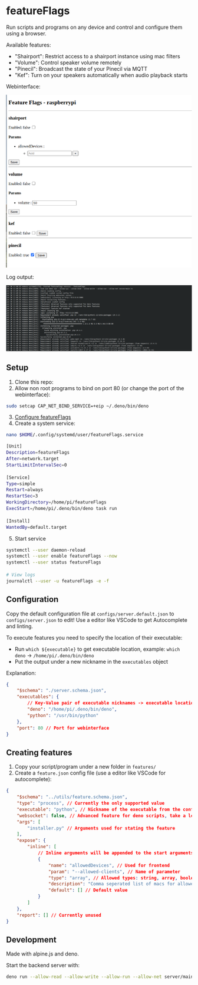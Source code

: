 # featureFlags

Run scripts and programs on any device and control and configure them using a browser.

Available features:

- "Shairport": Restrict access to a shairport instance using mac filters
- "Volume": Control speaker volume remotely
- "Pinecil": Broadcast the state of your Pinecil via MQTT
- "Kef": Turn on your speakers automatically when audio playback starts

Webinterface:

![Screenshot of webinterface](docs/screenshot.png)

Log output:

![Log output](docs/output.png)

## Setup

1. Clone this repo:
2. Allow non root programs to bind on port 80 (or change the port of the webinterface):

```bash
sudo setcap CAP_NET_BIND_SERVICE=+eip ~/.deno/bin/deno
```

3. [Configure featureFlags](#configuration)
4. Create a system service:

```bash
nano $HOME/.config/systemd/user/featureFlags.service
```

```bash
[Unit]  
Description=featureFlags
After=network.target  
StartLimitIntervalSec=0  
  
[Service]  
Type=simple  
Restart=always  
RestartSec=3  
WorkingDirectory=/home/pi/featureFlags
ExecStart=/home/pi/.deno/bin/deno task run 
  
[Install]  
WantedBy=default.target
```

5. Start service

```bash
systemctl --user daemon-reload
systemctl --user enable featureFlags --now
systemctl --user status featureFlags

# View logs
journalctl --user -u featureFlags -e -f
```

## Configuration

Copy the default configuration file at `configs/server.default.json` to `configs/server.json` to edit!
Use a editor like VSCode to get Autocomplete and linting.

To execute features you need to specify the location of their executable:

- Run `which ${executable}` to get executable location, example: `which deno` -> `/home/pi/.deno/bin/deno`
- Put the output under a new nickname in the `executables` object

Explanation:

```json
{
    "$schema": "./server.schema.json",
    "executables": {
        // Key-Value pair of executable nicknames -> executable locations
        "deno": "/home/pi/.deno/bin/deno",
        "python": "/usr/bin/python"
    },
    "port": 80 // Port for webinterface
}
```

## Creating features

1. Copy your script/program under a new folder in `features/`
2. Create a `feature.json` config file (use a editor like VSCode for autocomplete):

```json
{
    "$schema": "../utils/feature.schema.json",
    "type": "process", // Currently the only supported value
    "executable": "python", // Nickname of the executable from the configuration 
    "websocket": false, // Advanced feature for deno scripts, take a look at shairport for an example
    "args": [
        "installer.py" // Arguments used for stating the feature
    ],
    "expose": {
        "inline": [
            // Inline arguments will be appended to the start arguments
            {
                "name": "allowedDevices", // Used for frontend
                "param": "--allowed-clients", // Name of parameter
                "type": "array", // Allowed types: string, array, boolean
                "description": "Comma seperated list of macs for allowed devices",
                "default": [] // Default value
            }
        ]
    },
    "report": [] // Currently unused
}

```

## Development

Made with alpine.js and deno.

Start the backend server with:

```bash
deno run --allow-read --allow-write --allow-run --allow-net server/main.ts
```
